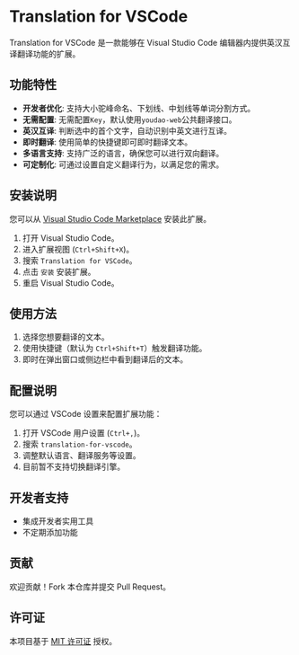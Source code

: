 # Translation for VSCode
Translation for VSCode 是一款能够在 Visual Studio Code 编辑器内提供英汉互译翻译功能的扩展。

## 功能特性

- **开发者优化**: 支持大小驼峰命名、下划线、中划线等单词分割方式。
- **无需配置**: 无需配置`Key`，默认使用`youdao-web`公共翻译接口。
- **英汉互译**: 判断选中的首个文字，自动识别中英文进行互译。
- **即时翻译**: 使用简单的快捷键即可即时翻译文本。
- **多语言支持**: 支持广泛的语言，确保您可以进行双向翻译。
- **可定制化**: 可通过设置自定义翻译行为，以满足您的需求。

## 安装说明

您可以从 [Visual Studio Code Marketplace](https://marketplace.visualstudio.com/items?itemName=jyun.translation-for-vscode) 安装此扩展。

1. 打开 Visual Studio Code。
2. 进入扩展视图 (`Ctrl+Shift+X`)。
3. 搜索 `Translation for VSCode`。
4. 点击 `安装` 安装扩展。
5. 重启 Visual Studio Code。

## 使用方法

1. 选择您想要翻译的文本。
2. 使用快捷键（默认为 `Ctrl+Shift+T`）触发翻译功能。
3. 即时在弹出窗口或侧边栏中看到翻译后的文本。

## 配置说明

您可以通过 VSCode 设置来配置扩展功能：

1. 打开 VSCode 用户设置 (`Ctrl+,`)。
2. 搜索 `translation-for-vscode`。
3. 调整默认语言、翻译服务等设置。
4. 目前暂不支持切换翻译引擎。

## 开发者支持
- 集成开发者实用工具
- 不定期添加功能

## 贡献

欢迎贡献！Fork 本仓库并提交 Pull Request。

## 许可证

本项目基于 [MIT 许可证](LICENSE.md) 授权。
